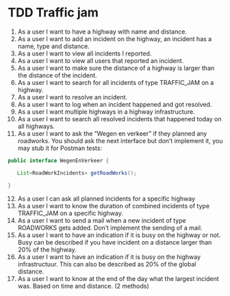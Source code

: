 # TDD Traffic jam
1. As a user I want to have a highway with name and distance.
2. As a user I want to add an incident on the highway, an incident has a name, type and distance.
3. As a user I want to view all incidents I reported.
4. As a user I want to view all users that reported an incident.
5. As a user I want to make sure the distance of a highway is larger than the distance of the incident.
6. As a user I want to search for all incidents of type TRAFFIC_JAM on a highway.
7. As a user I want to resolve an incident.
8. As a user I want to log when an incident happened and got resolved.
9. As a user I want multiple highways in a highway infrastructure.
10. As a user I want to search all resolved incidents that happened today on all highways.
11. As a user I want to ask the “Wegen en verkeer” if they planned any roadworks. You should ask the next interface but don’t implement it, you may stub it for Postman tests:
```java
public interface WegenEnVerkeer {

   List<RoadWorkIncidents> getRoadWorks();

}
```
12. As a user I can ask all planned incidents for a specific highway
13. As a user I want to know the duration of combined incidents of type TRAFFIC_JAM on a specific highway.
14. As a user I want to send a mail when a new incident of type ROADWORKS gets added. Don’t implement the sending of a mail.
15. As a user I want to have an indication if it is busy on the highway or not. Busy can be described if you have incident on a distance larger than 20% of the highway.
16. As a user I want to have an indication if it is busy on the highway infrastructuur. This can also be described as 20% of the global distance.
17. As a user I want to know at the end of the day what the largest incident was. Based on time and distance. (2 methods)
